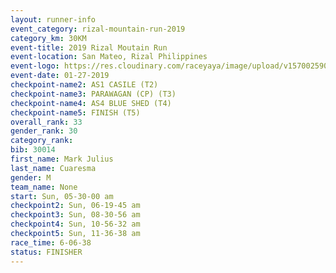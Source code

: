 ```yaml
---
layout: runner-info 
event_category: rizal-mountain-run-2019 
category_km: 30KM 
event-title: 2019 Rizal Moutain Run 
event-location: San Mateo, Rizal Philippines 
event-logo: https://res.cloudinary.com/raceyaya/image/upload/v1570025909/logo/rizal-mountain_gkfete.jpg 
event-date: 01-27-2019 
checkpoint-name2: AS1 CASILE (T2) 
checkpoint-name3: PARAWAGAN (CP) (T3) 
checkpoint-name4: AS4 BLUE SHED (T4) 
checkpoint-name5: FINISH (T5) 
overall_rank: 33
gender_rank: 30
category_rank: 
bib: 30014
first_name: Mark Julius
last_name: Cuaresma
gender: M
team_name: None
start: Sun, 05-30-00 am
checkpoint2: Sun, 06-19-45 am
checkpoint3: Sun, 08-30-56 am
checkpoint4: Sun, 10-56-32 am
checkpoint5: Sun, 11-36-38 am
race_time: 6-06-38
status: FINISHER
---
```

